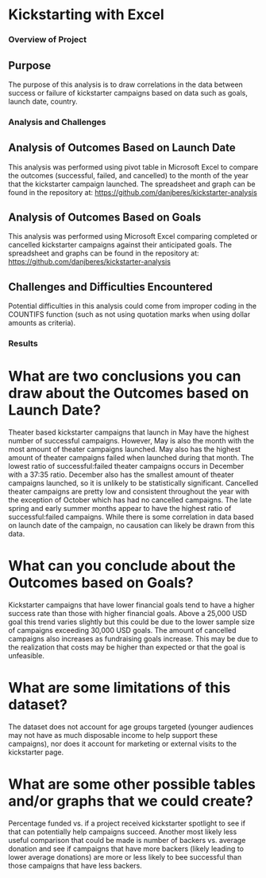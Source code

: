 # Kickstarting with Excel

### Overview of Project

## Purpose
The purpose of this analysis is to draw correlations in the data between success or failure of kickstarter campaigns based on data such as goals, launch date, country.
### Analysis and Challenges

## Analysis of Outcomes Based on Launch Date
This analysis was performed using pivot table in Microsoft Excel to compare the outcomes (successful, failed, and cancelled) to the month of the year that the kickstarter campaign launched. The spreadsheet and graph can be found in the repository at: https://github.com/danjberes/kickstarter-analysis 
## Analysis of Outcomes Based on Goals
This analysis was performed using Microsoft Excel comparing completed or cancelled kickstarter campaigns against their anticipated goals. The spreadsheet and graphs can be found in the repository at: https://github.com/danjberes/kickstarter-analysis
## Challenges and Difficulties Encountered
Potential difficulties in this analysis could come from improper coding in the COUNTIFS function (such as not using quotation marks when using dollar amounts as criteria). 
### Results

# What are two conclusions you can draw about the Outcomes based on Launch Date?
Theater based kickstarter campaigns that launch in May have the highest number of successful campaigns. However, May is also the month with the most amount of theater campaigns launched. May also has the highest amount of theater campaigns failed when launched during that month. The lowest ratio of successful:failed theater campaigns occurs in December with a 37:35 ratio. December also has the smallest amount of theater campaigns launched, so it is unlikely to be statistically significant. Cancelled theater campaigns are pretty low and consistent throughout the year with the exception of October which has had no cancelled campaigns. The late spring and early summer months appear to have the highest ratio of successful:failed campaigns. While there is some correlation in data based on launch date of the campaign, no causation can likely be drawn from this data. 
# What can you conclude about the Outcomes based on Goals?
Kickstarter campaigns that have lower financial goals tend to have a higher success rate than those with higher financial goals. Above a 25,000 USD goal this trend varies slightly but this could be due to the lower sample size of campaigns exceeding 30,000 USD goals. The amount of cancelled campaigns also increases as fundraising goals increase. This may be due to the realization that costs may be higher than expected or that the goal is unfeasible. 
# What are some limitations of this dataset?
The dataset does not account for age groups targeted (younger audiences may not have as much disposable income to help support these campaigns), nor does it account for marketing or external visits to the kickstarter page.
# What are some other possible tables and/or graphs that we could create?
Percentage funded vs. if a project received kickstarter spotlight to see if that can potentially help campaigns succeed. Another most likely less useful comparison that could be made is number of backers vs. average donation and see if campaigns that have more backers (likely leading to lower average donations) are more or less likely to bee successful than those campaigns that have less backers.
